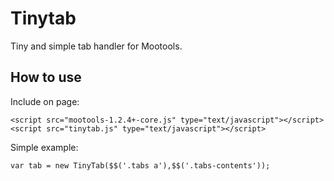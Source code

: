 Tinytab
=======

Tiny and simple tab handler for Mootools.


How to use
----------


Include on page:

	<script src="mootools-1.2.4+-core.js" type="text/javascript"></script>
	<script src="tinytab.js" type="text/javascript"></script>
	
Simple example:

	var tab = new TinyTab($$('.tabs a'),$$('.tabs-contents'));